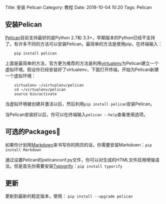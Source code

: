 Title: 安装 Pelican
Category: 教程
Date: 2018-10-04 10:20
Tags: Pelican

## 安装Pelican
[Pelican](https://blog.getpelican.com/)目前支持最好的是Python 2.7和 3.3+，早期版本的Python已经不支持了。有许多不同的方法可以安装Pelican，最简单的方法是使用pip，在终端输入：
```
    pip install pelican
```
上面是最简单的方法，官方更为推荐的方法是利用[virtualenv](http://www.virtualenv.org/)为Pelican建立一个虚拟环境。假设你已经安装好了virtualenv，下面打开终端，开始为Pelican新建一个虚拟环境：
```
    virtualenv ~/virtualenv/pelican
    cd ~/virtualenv/pelican
    source bin/activate
```
当虚拟环境被创建并激活以后，然后利用`pip install pelican`安装Pelican。

当Pelican安装好以后，你可以在终端输入`pelican --help`查看使用选项。

## 可选的Packages
如果你计划用[Markdown](http://pypi.python.org/pypi/Markdown)来书写你的网页的话，你需要安装Markdown：`pip install Markdown`

通过设置Pelican的pelicanconf.py文件，你可以对生成的HTML文件启用增强语法。但是首先你需要安装[Typogrify](https://pypi.org/project/typogrify/)：`pip install typorify`

## 更新
更新到最新的稳定版本，使用：
`pip install --upgrade pelican`
